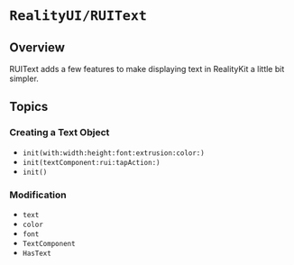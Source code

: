 # ``RealityUI/RUIText``

## Overview

RUIText adds a few features to make displaying text in RealityKit a little bit simpler.

## Topics

### Creating a Text Object

- ``init(with:width:height:font:extrusion:color:)``
- ``init(textComponent:rui:tapAction:)``
- ``init()``

### Modification

- ``text``
- ``color``
- ``font``
- ``TextComponent``
- ``HasText``
